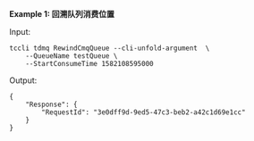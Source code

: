**Example 1: 回溯队列消费位置**



Input: 

```
tccli tdmq RewindCmqQueue --cli-unfold-argument  \
    --QueueName testQueue \
    --StartConsumeTime 1582108595000
```

Output: 
```
{
    "Response": {
        "RequestId": "3e0dff9d-9ed5-47c3-beb2-a42c1d69e1cc"
    }
}
```

